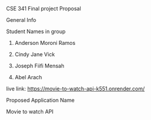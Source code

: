 CSE 341 Final project Proposal 

General Info 

Student Names in group 

 
1. Anderson Moroni Ramos 

2. Cindy Jane Vick 

3. Joseph Fiifi Mensah 

4. Abel Arach 

live link: https://movie-to-watch-api-k551.onrender.com/
 

Proposed Application Name 

Movie to watch API 

